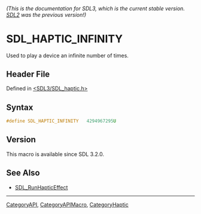 ###### (This is the documentation for SDL3, which is the current stable version. [SDL2](https://wiki.libsdl.org/SDL2/) was the previous version!)
# SDL_HAPTIC_INFINITY

Used to play a device an infinite number of times.

## Header File

Defined in [<SDL3/SDL_haptic.h>](https://github.com/libsdl-org/SDL/blob/main/include/SDL3/SDL_haptic.h)

## Syntax

```c
#define SDL_HAPTIC_INFINITY   4294967295U
```

## Version

This macro is available since SDL 3.2.0.

## See Also

- [SDL_RunHapticEffect](SDL_RunHapticEffect)

----
[CategoryAPI](CategoryAPI), [CategoryAPIMacro](CategoryAPIMacro), [CategoryHaptic](CategoryHaptic)

